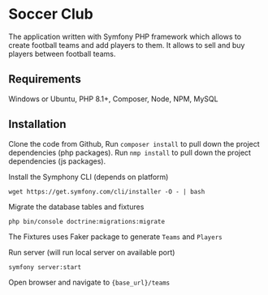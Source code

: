 # Soccer Club

The application written with Symfony PHP framework which allows to create football teams and add players to them.
It allows to sell and buy players between football teams.


## Requirements

Windows or Ubuntu,
PHP 8.1+,
Composer,
Node,
NPM,
MySQL

## Installation

Clone the code from Github, 
Run `composer install` to pull down the project dependencies (php packages).
Run `nmp install` to pull down the project dependencies (js packages).

Install the Symphony CLI (depends on platform)

`wget https://get.symfony.com/cli/installer -O - | bash`

Migrate the database tables and fixtures

`php bin/console doctrine:migrations:migrate`

The Fixtures uses Faker package to generate `Teams` and `Players`

Run server (will run local server on available port) 

`symfony server:start`

Open browser and navigate to `{base_url}/teams`
